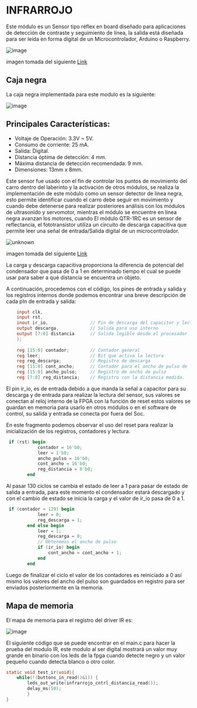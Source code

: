 # INFRARROJO
Este módulo es un Sensor tipo réflex en board diseñado para aplicaciones de detección de contraste y seguimiento de línea, la salida está diseñada para ser leída en forma digital de un Microcontrolador, Arduino o Raspberry.

![image](https://user-images.githubusercontent.com/36159520/130701337-e2df506f-72e2-4a39-9396-c37209a17670.png)


imagen tomada del siguiente [Link](https://cdn.shopify.com/s/files/1/2267/1961/products/QTR_-_1RC_Sensor_de_Linea_Digital_x_2_Piezas_QTR_1RC_Ferretronica_843fd511-3fd1-4b79-b906-37eda81d5580_512x512.jpg?v=1577493854) 

## Caja negra 
La caja negra implementada para este modulo es la siguiente:

![image](https://user-images.githubusercontent.com/36159520/130701788-8af21878-23fa-409b-b75a-60c9b244a90c.png)

## Principales Características: 
- Voltaje de Operación: 3.3V ~ 5V.
- Consumo de corriente: 25 mA.
- Salida: Digital.
- Distancia óptima de detección: 4 mm.
- Máxima distancia de detección recomendada: 9 mm.
- Dimensiones: 13mm x 8mm.

Este sensor fue usado con el fin de controlar los puntos de movimiento del carro dentro del laberinto y la activación de otros módulos, se realiza la implementación de este 
módulo como un sensor detector de línea negra, esto permite identificar cuando el carro debe seguir en movimiento y cuando debe detenerse para realizar posteriores análisis con 
los módulos de ultrasonido y servomotor, mientras el módulo se encuentre en línea negra avanzan los motores, cuando El módulo QTR-1RC es un sensor de reflectancia, el 
fototransistor utiliza un circuito de descarga capacitiva que permite leer una señal de entrada/Salida digital de un microcontrolador.

![unknown](https://user-images.githubusercontent.com/36159520/130700935-3369f2ae-0f6f-40aa-b7c4-eea4edff88f8.png)


imagen tomada del siguiente [Link](https://a.pololu-files.com/picture/0J631.297.png?ae9455b459ff6470ff8055966838a530) 

La carga y descarga capacitiva proporciona la diferencia de potencial del condensador que pasa de 0 a 1 en determinado tiempo el cual se puede usar para saber a qué distancia se 
encuentra un objeto.

A continuación, procedemos con el código, los pines de entrada y salida y los registros internos donde podemos encontrar una breve descripción de cada pIn de entrada y salida:

```verilog
    input clk,
    input rst,
    inout ir_io,                // Pin de descarga del capacitor y lectura.  
    output descarga,            // Salida para uso interno   
    output [7:0] distancia      // Salida legible desde el procesador
    );
    
    reg [15:0] contador;        // Contador general
    reg leer;                   // Bit que activa la lectura
    reg reg_descarga;           // Registro de descarga
    reg [15:0] cont_ancho;      // Contador para el ancho de pulso de lectura
    reg [15:0] ancho_pulso;     // Registro de ancho de pulso
    reg [7:0] reg_distancia;    // Registro con la distancia medida.
```   

El pin ir_io, es de entrada debido a que manda la señal a capacitor para su descarga y de entrada para realizar la lectura del sensor, sus valores se conectan al reloj interno 
de la FPGA con la función de reset estos valores se guardan en memoria para usarlo en otros módulos o en el software de control, su salida y entrada se conecta por fuera del Soc.

En este fragmento podemos observar el uso del reset para realizar la inicialización de los registros, contadores y lectura.

```verilog
 if (rst) begin
            contador = 16'b0;
            leer = 1'b0;
            ancho_pulso = 16'b0;
            cont_ancho = 16'b0;
            reg_distancia = 8'b0;
        end
```
Al pasar 130 ciclos se cambia el estado de leer a 1 para pasar de estado de salida a entrada, para este momento el condensador estará descargado y con el cambio de estado se
inicia la carga y el valor de ir_io pasa de 0 a 1.
```verilog
 if (contador < 129) begin
            leer = 0;
            reg_descarga = 1; 
        end else begin
            leer = 1;
            reg_descarga = 0;
            // Obtenemos el ancho de pulso
            if (ir_io) begin
                cont_ancho = cont_ancho + 1;
            end
        end
 ```
Luego de finalizar el ciclo el valor de los contadores es reiniciado a 0 así mismo los valores del ancho del pulso son guardados en registro para ser enviados 
posteriormente en la memoria.

## Mapa de memoria 
 El mapa de memoria para el registro del driver IR es:
 
![image](https://user-images.githubusercontent.com/36159520/130701755-3e1c05c2-9934-4547-a7e3-5ac068db48a7.png)



El siguiente código que se puede encontrar en el main.c para hacer la prueba del modulo IR, este modulo al ser digital mostrará un valor muy grande en binario 
con los leds de la fpga cuando detecte negro y un valor pequeño cuando detecta blanco o otro color.
```C
static void test_ir(void){
	while(!(buttons_in_read()&1)) {
		leds_out_write(infrarrojo_cntrl_distancia_read());
		delay_ms(50);
		}
}
```
 
 
 
